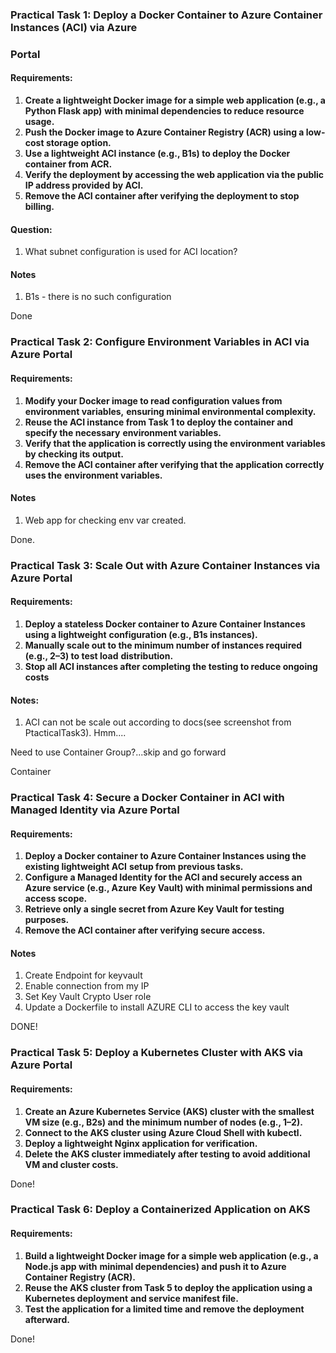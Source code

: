 ### Practical Task 1: Deploy a Docker Container to Azure Container Instances (ACI) via Azure
### Portal
#### Requirements:
1. **Create a lightweight Docker image for a simple web application (e.g., a Python Flask app)**
**with minimal dependencies to reduce resource usage.**
2. **Push the Docker image to Azure Container Registry (ACR) using a low-cost storage option.**
3. **Use a lightweight ACI instance (e.g., B1s) to deploy the Docker container from ACR.**
4. **Verify the deployment by accessing the web application via the public IP address provided**
**by ACI.**
5. **Remove the ACI container after verifying the deployment to stop billing.**

#### Question:
1. What subnet configuration is used for ACI location?

#### Notes
1. B1s - there is no such configuration

Done

### Practical Task 2: Configure Environment Variables in ACI via Azure Portal
#### Requirements:
1. **Modify your Docker image to read configuration values from environment variables,**
**ensuring minimal environmental complexity.**
2. **Reuse the ACI instance from Task 1 to deploy the container and specify the necessary**
**environment variables.**
3. **Verify that the application is correctly using the environment variables by checking its**
**output.**
4. **Remove the ACI container after verifying that the application correctly uses the**
**environment variables.**

#### Notes
1. Web app for checking env var created.

Done.

### Practical Task 3: Scale Out with Azure Container Instances via Azure Portal
#### Requirements:
1. **Deploy a stateless Docker container to Azure Container Instances using a lightweight**
**configuration (e.g., B1s instances).**
2. **Manually scale out to the minimum number of instances required (e.g., 2–3) to test load**
**distribution.**
3. **Stop all ACI instances after completing the testing to reduce ongoing costs**

#### Notes:
1. ACI can not be scale out according to docs(see screenshot from PtacticalTask3). Hmm....

Need to use Container Group?...skip and go forward

Container


### Practical Task 4: Secure a Docker Container in ACI with Managed Identity via Azure Portal
#### Requirements:
1. **Deploy a Docker container to Azure Container Instances using the existing lightweight ACI**
**setup from previous tasks.**
2. **Configure a Managed Identity for the ACI and securely access an Azure service (e.g., Azure**
**Key Vault) with minimal permissions and access scope.**
3. **Retrieve only a single secret from Azure Key Vault for testing purposes.**
4. **Remove the ACI container after verifying secure access.**

#### Notes
1. Create Endpoint for keyvault 
2. Enable connection from my IP
3. Set Key Vault Crypto User role
4. Update a Dockerfile to install AZURE CLI to access the key vault


DONE!

### Practical Task 5: Deploy a Kubernetes Cluster with AKS via Azure Portal
#### Requirements:
1. **Create an Azure Kubernetes Service (AKS) cluster with the smallest VM size (e.g., B2s) and**
**the minimum number of nodes (e.g., 1–2).**
2. **Connect to the AKS cluster using Azure Cloud Shell with kubectl.**
3. **Deploy a lightweight Nginx application for verification.**
4. **Delete the AKS cluster immediately after testing to avoid additional VM and cluster costs.**


Done!

### Practical Task 6: Deploy a Containerized Application on AKS
#### Requirements:
1. **Build a lightweight Docker image for a simple web application (e.g., a Node.js app with**
**minimal dependencies) and push it to Azure Container Registry (ACR).**
2. **Reuse the AKS cluster from Task 5 to deploy the application using a Kubernetes deployment**
**and service manifest file.**
3. **Test the application for a limited time and remove the deployment afterward.**

Done!